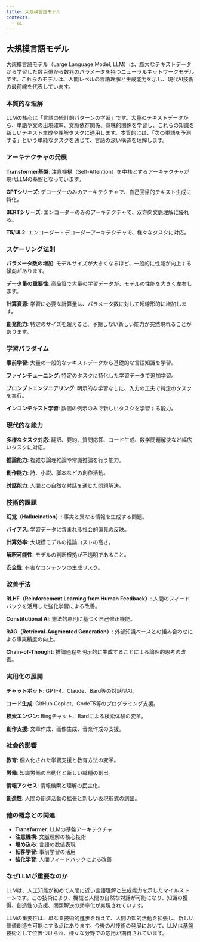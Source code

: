 ```yaml
---
title: 大規模言語モデル
contexts:
  - ai
---
```


<Context name="ai">

## 大規模言語モデル

大規模言語モデル（Large Language Model, LLM）は、膨大なテキストデータから学習した数百億から数兆のパラメータを持つニューラルネットワークモデルです。これらのモデルは、人間レベルの言語理解と生成能力を示し、現代AI技術の最前線を代表しています。

### 本質的な理解

LLMの核心は「言語の統計的パターンの学習」です。大量のテキストデータから、単語や文の出現確率、文脈依存関係、意味的関係を学習し、これらの知識を新しいテキスト生成や理解タスクに適用します。本質的には、「次の単語を予測する」という単純なタスクを通じて、言語の深い構造を理解します。

### アーキテクチャの発展

**Transformer基盤**: 注意機構（Self-Attention）を中核とするアーキテクチャが現代LLMの基盤となっています。

**GPTシリーズ**: デコーダーのみのアーキテクチャで、自己回帰的テキスト生成に特化。

**BERTシリーズ**: エンコーダーのみのアーキテクチャで、双方向文脈理解に優れる。

**T5/UL2**: エンコーダー・デコーダーアーキテクチャで、様々なタスクに対応。

### スケーリング法則

**パラメータ数の増加**: モデルサイズが大きくなるほど、一般的に性能が向上する傾向があります。

**データ量の重要性**: 高品質で大量の学習データが、モデルの性能を大きく左右します。

**計算資源**: 学習に必要な計算量は、パラメータ数に対して超線形的に増加します。

**創発能力**: 特定のサイズを超えると、予期しない新しい能力が突然現れることがあります。

### 学習パラダイム

**事前学習**: 大量の一般的なテキストデータから基礎的な言語知識を学習。

**ファインチューニング**: 特定のタスクに特化した学習データで追加学習。

**プロンプトエンジニアリング**: 明示的な学習なしに、入力の工夫で特定のタスクを実行。

**インコンテキスト学習**: 数個の例示のみで新しいタスクを学習する能力。

### 現代的な能力

**多様なタスク対応**: 翻訳、要約、質問応答、コード生成、数学問題解決など幅広いタスクに対応。

**推論能力**: 複雑な論理推論や常識推論を行う能力。

**創作能力**: 詩、小説、脚本などの創作活動。

**対話能力**: 人間との自然な対話を通じた問題解決。

### 技術的課題

**幻覚（Hallucination）**: 事実と異なる情報を生成する問題。

**バイアス**: 学習データに含まれる社会的偏見の反映。

**計算効率**: 大規模モデルの推論コストの高さ。

**解釈可能性**: モデルの判断根拠が不透明であること。

**安全性**: 有害なコンテンツの生成リスク。

### 改善手法

**RLHF（Reinforcement Learning from Human Feedback）**: 人間のフィードバックを活用した強化学習による改善。

**Constitutional AI**: 憲法的原則に基づく自己修正機能。

**RAG（Retrieval-Augmented Generation）**: 外部知識ベースとの組み合わせによる事実精度の向上。

**Chain-of-Thought**: 推論過程を明示的に生成することによる論理的思考の改善。

### 実用化の展開

**チャットボット**: GPT-4、Claude、Bard等の対話型AI。

**コード生成**: GitHub Copilot、CodeT5等のプログラミング支援。

**検索エンジン**: Bingチャット、Bardによる検索体験の変革。

**創作支援**: 文章作成、画像生成、音楽作成の支援。

### 社会的影響

**教育**: 個人化された学習支援と教育方法の変革。

**労働**: 知識労働の自動化と新しい職種の創出。

**情報アクセス**: 情報検索と理解の民主化。

**創造性**: 人間の創造活動の拡張と新しい表現形式の創出。

### 他の概念との関連

- **Transformer**: LLMの基盤アーキテクチャ
- **注意機構**: 文脈理解の核心技術
- **埋め込み**: 言語の数値表現
- **転移学習**: 事前学習の活用
- **強化学習**: 人間フィードバックによる改善

### なぜLLMが重要なのか

LLMは、人工知能が初めて人間に近い言語理解と生成能力を示したマイルストーンです。この技術により、機械と人間の自然な対話が可能になり、知識の獲得、創造性の支援、問題解決の効率化が実現されています。

LLMの重要性は、単なる技術的進歩を超えて、人間の知的活動を拡張し、新しい価値創造を可能にする点にあります。今後のAI技術の発展において、LLMは基盤技術として位置づけられ、様々な分野での応用が期待されています。

</Context>

